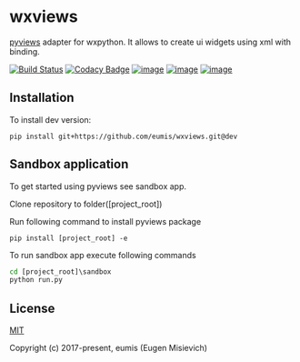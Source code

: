 # wxviews

[pyviews](https://github.com/eumis/pyviews) adapter for wxpython. It allows to create ui widgets using xml with binding.

[![Build Status](https://travis-ci.com/eumis/wxviews.svg?branch=dev)](https://travis-ci.com/eumis/wxviews)
[![Codacy Badge](https://api.codacy.com/project/badge/Grade/0298085f56ac4dee99817a67f793d6f6)](https://www.codacy.com/app/eumis/wxviews?utm_source=github.com&amp;utm_medium=referral&amp;utm_content=eumis/wxviews&amp;utm_campaign=Badge_Grade)
[![image](https://img.shields.io/pypi/v/wxviews.svg)](https://python.org/pypi/wxviews)
[![image](https://img.shields.io/pypi/pyversions/wxviews.svg)](https://python.org/pypi/wxviews)
[![image](https://img.shields.io/pypi/l/wxviews.svg)](https://python.org/pypi/wxviews)

## Installation

To install dev version:

`pip install git+https://github.com/eumis/wxviews.git@dev`

## Sandbox application

To get started using pyviews see sandbox app.

Clone repository to folder([project_root])

Run following command to install pyviews package

`pip install [project_root] -e`

To run sandbox app execute following commands

```cmd
cd [project_root]\sandbox
python run.py
```

## License

[MIT](http://opensource.org/licenses/MIT)

Copyright (c) 2017-present, eumis (Eugen Misievich)